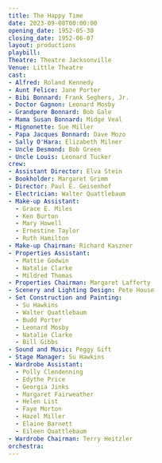 ```yaml
---
title: The Happy Time
date: 2023-09-08T00:00:00
opening_date: 1952-05-30
closing_date: 1952-06-07
layout: productions
playbill:
Theatre: Theatre Jacksonville
Venue: Little Theatre
cast:
- Alfred: Roland Kennedy
- Aunt Felice: Jane Porter
- Bibi Bonnard: Frank Seghers, Jr.
- Doctor Gagnon: Leonard Mosby
- Grandpere Bonnard: Bob Gale
- Mama Susan Bonnard: Midge Veal
- Mignonette: Sue Miller
- Papa Jacques Bonnard: Dave Mozo
- Sally O'Hara: Elizabeth Milner
- Uncle Desmond: Bob Green
- Uncle Louis: Leonard Tucker
crew:
- Assistant Director: Elva Stein
- Bookholder: Margaret Grimm
- Director: Paul E. Geisenhof
- Electrician: Walter Quattlebaum
- Make-up Assistant:
  - Grace E. Miles
  - Ken Burton
  - Mary Howell
  - Ernestine Taylor
  - Ruth Hamilton
- Make-up Chairman: Richard Kaszner
- Properties Assistant:
  - Mattie Godwin
  - Natalie Clarke
  - Mildred Thomas
- Properties Chairman: Margaret Lafferty
- Scenery and Lighting Design: Pete House
- Set Construction and Painting:
  - Su Hawkins
  - Walter Quattlebaum
  - Budd Porter
  - Leonard Mosby
  - Natalie Clarke
  - Bill Gibbs
- Sound and Music: Peggy Gift
- Stage Manager: Su Hawkins
- Wardrobe Assistant:
  - Polly Clendenning
  - Edythe Price
  - Georgia Jinks
  - Margaret Fairweather
  - Helen List
  - Faye Morton
  - Hazel Miller
  - Elaine Barnett
  - Eileen Quattlebaum
- Wardrobe Chairman: Terry Heitzler
orchestra:
---
```


